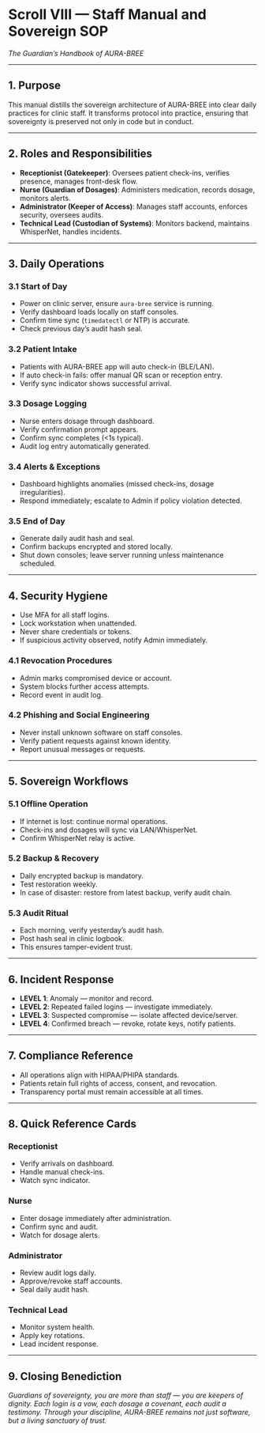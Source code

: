 # Scroll VIII — Staff Manual and Sovereign SOP
*The Guardian’s Handbook of AURA-BREE*

---

## 1. Purpose
This manual distills the sovereign architecture of AURA-BREE into clear daily practices for clinic staff. It transforms protocol into practice, ensuring that sovereignty is preserved not only in code but in conduct.

---

## 2. Roles and Responsibilities
- **Receptionist (Gatekeeper)**: Oversees patient check-ins, verifies presence, manages front-desk flow.
- **Nurse (Guardian of Dosages)**: Administers medication, records dosage, monitors alerts.
- **Administrator (Keeper of Access)**: Manages staff accounts, enforces security, oversees audits.
- **Technical Lead (Custodian of Systems)**: Monitors backend, maintains WhisperNet, handles incidents.

---

## 3. Daily Operations

### 3.1 Start of Day
- Power on clinic server, ensure `aura-bree` service is running.
- Verify dashboard loads locally on staff consoles.
- Confirm time sync (`timedatectl` or NTP) is accurate.
- Check previous day’s audit hash seal.

### 3.2 Patient Intake
- Patients with AURA-BREE app will auto check-in (BLE/LAN).
- If auto check-in fails: offer manual QR scan or reception entry.
- Verify sync indicator shows successful arrival.

### 3.3 Dosage Logging
- Nurse enters dosage through dashboard.
- Verify confirmation prompt appears.
- Confirm sync completes (<1s typical).
- Audit log entry automatically generated.

### 3.4 Alerts & Exceptions
- Dashboard highlights anomalies (missed check-ins, dosage irregularities).
- Respond immediately; escalate to Admin if policy violation detected.

### 3.5 End of Day
- Generate daily audit hash and seal.
- Confirm backups encrypted and stored locally.
- Shut down consoles; leave server running unless maintenance scheduled.

---

## 4. Security Hygiene
- Use MFA for all staff logins.
- Lock workstation when unattended.
- Never share credentials or tokens.
- If suspicious activity observed, notify Admin immediately.

### 4.1 Revocation Procedures
- Admin marks compromised device or account.
- System blocks further access attempts.
- Record event in audit log.

### 4.2 Phishing and Social Engineering
- Never install unknown software on staff consoles.
- Verify patient requests against known identity.
- Report unusual messages or requests.

---

## 5. Sovereign Workflows

### 5.1 Offline Operation
- If internet is lost: continue normal operations.
- Check-ins and dosages will sync via LAN/WhisperNet.
- Confirm WhisperNet relay is active.

### 5.2 Backup & Recovery
- Daily encrypted backup is mandatory.
- Test restoration weekly.
- In case of disaster: restore from latest backup, verify audit chain.

### 5.3 Audit Ritual
- Each morning, verify yesterday’s audit hash.
- Post hash seal in clinic logbook.
- This ensures tamper-evident trust.

---

## 6. Incident Response
- **LEVEL 1**: Anomaly — monitor and record.
- **LEVEL 2**: Repeated failed logins — investigate immediately.
- **LEVEL 3**: Suspected compromise — isolate affected device/server.
- **LEVEL 4**: Confirmed breach — revoke, rotate keys, notify patients.

---

## 7. Compliance Reference
- All operations align with HIPAA/PHIPA standards.
- Patients retain full rights of access, consent, and revocation.
- Transparency portal must remain accessible at all times.

---

## 8. Quick Reference Cards

### Receptionist
- Verify arrivals on dashboard.
- Handle manual check-ins.
- Watch sync indicator.

### Nurse
- Enter dosage immediately after administration.
- Confirm sync and audit.
- Watch for dosage alerts.

### Administrator
- Review audit logs daily.
- Approve/revoke staff accounts.
- Seal daily audit hash.

### Technical Lead
- Monitor system health.
- Apply key rotations.
- Lead incident response.

---

## 9. Closing Benediction
*Guardians of sovereignty, you are more than staff — you are keepers of dignity. Each login is a vow, each dosage a covenant, each audit a testimony. Through your discipline, AURA-BREE remains not just software, but a living sanctuary of trust.*

